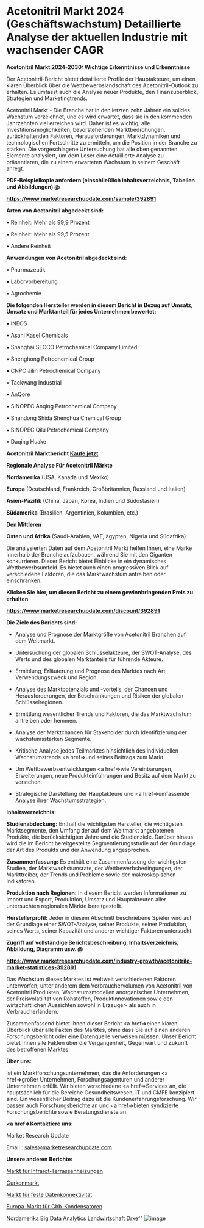 # Acetonitril Markt 2024 (Geschäftswachstum) Detaillierte Analyse der aktuellen Industrie mit wachsender CAGR

<strong>Acetonitril Markt 2024-2030: Wichtige Erkenntnisse und Erkenntnisse</strong>

Der Acetonitril-Bericht bietet detaillierte Profile der Hauptakteure, um einen klaren Überblick über die Wettbewerbslandschaft des Acetonitril-Outlook zu erhalten. Es umfasst auch die Analyse neuer Produkte, den Finanzüberblick, Strategien und Marketingtrends.

Acetonitril Markt - Die Branche hat in den letzten zehn Jahren ein solides Wachstum verzeichnet, und es wird erwartet, dass sie in den kommenden Jahrzehnten viel erreichen wird. Daher ist es wichtig, alle Investitionsmöglichkeiten, bevorstehenden Marktbedrohungen, zurückhaltenden Faktoren, Herausforderungen, Marktdynamiken und technologischen Fortschritte zu ermitteln, um die Position in der Branche zu stärken. Die vorgeschlagene Untersuchung hat alle oben genannten Elemente analysiert, um dem Leser eine detaillierte Analyse zu präsentieren, die zu einem erwarteten Wachstum in seinem Geschäft anregt.



<strong><b>PDF-Beispielkopie anfordern (einschließlich Inhaltsverzeichnis, Tabellen und Abbildungen) @ </b></strong>

<strong><a href=https://www.marketresearchupdate.com/sample/392891>

<strong>https://www.marketresearchupdate.com/sample/392891</u></a></strong></strong>



<strong>Arten von Acetonitril abgedeckt sind:</strong>

• Reinheit: Mehr als 99,9 Prozent

• Reinheit: Mehr als 99,5 Prozent

• Andere Reinheit



<strong>Anwendungen von Acetonitril abgedeckt sind:</strong>

• Pharmazeutik

• Laborvorbereitung

• Agrochemie



<strong>Die folgenden Hersteller werden in diesem Bericht in Bezug auf Umsatz, Umsatz und Marktanteil für jedes Unternehmen bewertet:</strong>

• INEOS

• Asahi Kasel Chemicals

• Shanghai SECCO Petrochemical Company Limited

• Shenghong Petrochemical Group

• CNPC Jilin Petrochemical Company

• Taekwang Industrial

• AnQore

• SINOPEC Anqing Petrochemical Company

• Shandong Shida Shenghua Chemical Group

• SINOPEC Qilu Petrochemical Company

• Daqing Huake



<strong>Acetonitril Marktbericht <a href=https://www.marketresearchupdate.com/buynow/392891>Kaufe jetzt</a></strong>



<strong>Regionale Analyse Für Acetonitril Märkte</strong>



<strong>Nordamerika</strong> (USA, Kanada und Mexiko)



<strong>Europa</strong> (Deutschland, Frankreich, Großbritannien, Russland und Italien)



<strong>Asien-Pazifik</strong> (China, Japan, Korea, Indien und Südostasien)



<strong>Südamerika</strong> (Brasilien, Argentinien, Kolumbien, etc.)



<strong>Den Mittleren</strong> 

<strong>Osten und Afrika</strong> (Saudi-Arabien, VAE, ägypten, Nigeria und Südafrika)

Die analysierten Daten auf dem Acetonitril Markt helfen Ihnen, eine Marke innerhalb der Branche aufzubauen, während Sie mit den Giganten konkurrieren. Dieser Bericht bietet Einblicke in ein dynamisches Wettbewerbsumfeld. Es bietet auch einen progressiven Blick auf verschiedene Faktoren, die das Marktwachstum antreiben oder einschränken.



<strong>Klicken Sie hier, um diesen Bericht zu einem gewinnbringenden Preis zu erhalten
</strong>

<strong><a href=https://www.marketresearchupdate.com/discount/392891>https://www.marketresearchupdate.com/discount/392891</b></u></strong></a>



<strong>Die Ziele des Berichts sind:</strong>

- Analyse und Prognose der Marktgröße von Acetonitril Branchen auf dem Weltmarkt.

- Untersuchung der globalen Schlüsselakteure, der SWOT-Analyse, des Werts und des globalen Marktanteils für führende Akteure.

- Ermittlung, Erläuterung und Prognose des Marktes nach Art, Verwendungszweck und Region.

- Analyse des Marktpotenzials und -vorteils, der Chancen und Herausforderungen, der Beschränkungen und Risiken der globalen Schlüsselregionen.

- Ermittlung wesentlicher Trends und Faktoren, die das Marktwachstum antreiben oder hemmen.

- Analyse der Marktchancen für Stakeholder durch Identifizierung der wachstumsstarken Segmente.

- Kritische Analyse jedes Teilmarktes hinsichtlich des individuellen Wachstumstrends <a href=>und</a> seines Beitrags zum Markt.

- Um Wettbewerbsentwicklungen <a href=>wie</a> Vereinbarungen, Erweiterungen, neue Produkteinführungen und Besitz auf dem Markt zu verstehen.

- Strategische Darstellung der Hauptakteure und <a href=>umfas</a>sende Analyse ihrer Wachstumsstrategien.



<strong>Inhaltsverzeichnis:</strong>



<strong>Studienabdeckung:</strong> Enthält die wichtigsten Hersteller, die wichtigsten Marktsegmente, den Umfang der auf dem Weltmarkt angebotenen Produkte, die berücksichtigten Jahre und die Studienziele. Darüber hinaus wird die im Bericht bereitgestellte Segmentierungsstudie auf der Grundlage der Art des Produkts und der Anwendung angesprochen.



<strong>Zusammenfassung:</strong> Es enthält eine Zusammenfassung der wichtigsten Studien, der Marktwachstumsrate, der Wettbewerbsbedingungen, der Markttreiber, der Trends und Probleme sowie der makroskopischen Indikatoren.



<strong>Produktion nach Regionen:</strong> In diesem Bericht werden Informationen zu Import und Export, Produktion, Umsatz und Hauptakteuren aller untersuchten regionalen Märkte bereitgestellt.



<strong>Herstellerprofil:</strong> Jeder in diesem Abschnitt beschriebene Spieler wird auf der Grundlage einer SWOT-Analyse, seiner Produkte, seiner Produktion, seines Werts, seiner Kapazität und anderer wichtiger Faktoren untersucht.



<strong><b>Zugriff auf vollständige Berichtsbeschreibung, Inhaltsverzeichnis, Abbildung, Diagramm usw. @ </b></strong>

<strong><a href=https://www.marketresearchupdate.com/industry-growth/acetonitrile-market-statistices-392891>https://www.marketresearchupdate.com/industry-growth/acetonitrile-market-statistices-392891</a></strong>

Das Wachstum dieses Marktes ist weltweit verschiedenen Faktoren unterworfen, unter anderem dem Verbrauchervolumen von Acetonitril von Acetonitril Produkten, Wachstumsmodellen anorganischer Unternehmen, der Preisvolatilität von Rohstoffen, Produktinnovationen sowie den wirtschaftlichen Aussichten sowohl in Erzeuger- als auch in Verbraucherländern.

Zusammenfassend bietet Ihnen dieser Bericht <a href=>einen</a> klaren Überblick über alle Fakten des Marktes, ohne dass Sie auf einen anderen Forschungsbericht oder eine Datenquelle verweisen müssen. Unser Bericht bietet Ihnen alle Fakten über die Vergangenheit, Gegenwart und Zukunft des betroffenen Marktes.



<strong>Über uns:</strong>

 ist ein Marktforschungsunternehmen, das die Anforderungen <a href=>großer</a> Unternehmen, Forschungsagenturen und anderer Unternehmen erfüllt. Wir bieten verschiedene <a href=>Services</a> an, die hauptsächlich für die Bereiche Gesundheitswesen, IT und CMFE konzipiert sind. Ein wesentlicher Beitrag dazu ist die Kundenerfahrungsforschung. Wir passen auch Forschungsberichte an und <a href=>bieten</a> syndizierte Forschungsberichte sowie Beratungsdienste an.



<strong><a href=>Kontaktiere uns:</a></strong>

Market Research Update

Email : sales@marketresearchupdate.com



<strong>Unsere anderen Berichte:</strong>

<a href=https://www.linkedin.com/pulse/infrared-patio-heaters-market-202-what-factors>Markt für Infrarot-Terrassenheizungen</a>

<a href=https://www.linkedin.com/pulse/pickle-market-outlooks-2023-size-players-cost>Gurkenmarkt</a>

<a href=https://www.linkedin.com/pulse/fixed-data-connectivity-market-size-trends-consumption>Markt für feste Datenkonnektivität</a>

<a href=https://www.linkedin.com/pulse/europe-cbb-capacitor-market-2023-data-analysis-brief-review>Europa-Markt für Cbb-Kondensatoren</a>

<a href=https://www.linkedin.com/pulse/north-america-big-data-analytics-agriculture-drxef/>Nordamerika Big Data Analytics Landwirtschaft Drxef</a>"
![image](https://github.com/Gayatrikarjule/Market-Analysis-360/assets/97346546/f31ba66d-9380-484f-83e5-5cb4394e6667)
